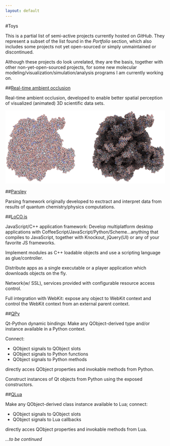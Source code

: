 ```yaml
---
layout: default
---
```


#Toys

This is a partial list of semi-active projects currently
hosted on _GitHub_. They represent a subset of the list found in the _Portfolio_
section, which also includes some projects not yet open-sourced or simply
unmaintained or discontinued.

Although these projects do look unrelated, they are the basis, together
with other non-yet-open-sourced projects, for some
new molecular modeling/visualization/simulation/analysis programs I am
currently working on.

##[Real-time ambient occlusion](ambient_occlusion/)

Real-time ambient occlusion, developed to enable better spatial perception
of visualized (animated) 3D scientific data sets.

![](pics/ssao.png)

##[Parsley](http://github.com/candycode/parsley)

Parsing framework originally developed to exctract and interpret data from results
of quantum chemistry/physics computations.

##[LoCO.js](http://locojs.net)

JavaScript/C++ application framework: Develop multiplatform desktop applications
with CoffeeScript/JavaScript/Python/Scheme...anything that compiles to
JavaScript, together with Knockout, jQuery(UI) or any of your favorite JS frameworks.

Implement modules as C++ loadable objects and use a scripting language as glue/controller.

Distribute apps as a single executable or a player application which downloads
objects on the fly.

Network(w/ SSL), services provided with configurable resource access control.

Full integration with WebKit: expose any object to WebKit context and control
the WebKit context from an external parent context.

##[QPy](http://github.com/candycode/qpy)

Qt-Python dynamic bindings: Make any QObject-derived type and/or instance
available in a Python context.

Connect:

* QObject signals to QObject slots
* QObject signals to Python functions
* QObject signals to Python methods

directly acces QObject properties and invokable methods from Python.

Construct instances of Qt objects from Python using the exposed
constructors.


##[QLua](http://github.com/candycode/qlua)

Make any QObject-derived class instance available to Lua; connect:

* QObject signals to QObject slots
* QObject signals to Lua callbacks

directly acces QObject properties and invokable methods from Lua.

_...to be continued_

